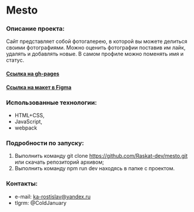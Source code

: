 # Mesto

### Описание проекта:
Сайт представляет собой фотогалерею, в которой вы можете делиться своими фотографиями. Можно оценить фотографии поставив им лайк, удалять и добавлять новые. В самом профиле можно поменять имя и статус.

#### [Ссылка на gh-pages](https://raskat-dev.github.io/mesto/)
#### [Ссылка на макет в Figma](https://www.figma.com/file/StZjf8HnoeLdiXS7dYrLAh/JavaScript.-Sprint-4)

### Использованные технологии:
* HTML+CSS,
* JavaScript,
* webpack

### Подробности по запуску:
1. Выполнить команду git clone https://github.com/Raskat-dev/mesto.git или скачать репозиторий архивом;
2. Выполнить команду npm run dev находясь в папке с проектом.

### Контакты:
* e-mail: ka-rostislav@yandex.ru
* tlgrm: @ColdJanuary
